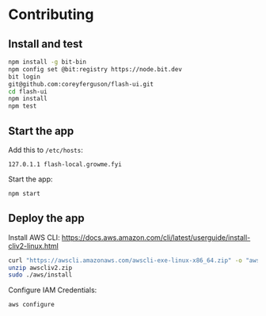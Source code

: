 
# Contributing

## Install and test

```bash
npm install -g bit-bin
npm config set @bit:registry https://node.bit.dev
bit login
git@github.com:coreyferguson/flash-ui.git
cd flash-ui
npm install
npm test
```

## Start the app

Add this to `/etc/hosts`:

```
127.0.1.1 flash-local.growme.fyi
```

Start the app:

```bash
npm start
```

## Deploy the app

Install AWS CLI: https://docs.aws.amazon.com/cli/latest/userguide/install-cliv2-linux.html

```bash
curl "https://awscli.amazonaws.com/awscli-exe-linux-x86_64.zip" -o "awscliv2.zip"
unzip awscliv2.zip
sudo ./aws/install
```

Configure IAM Credentials:

```bash
aws configure
```